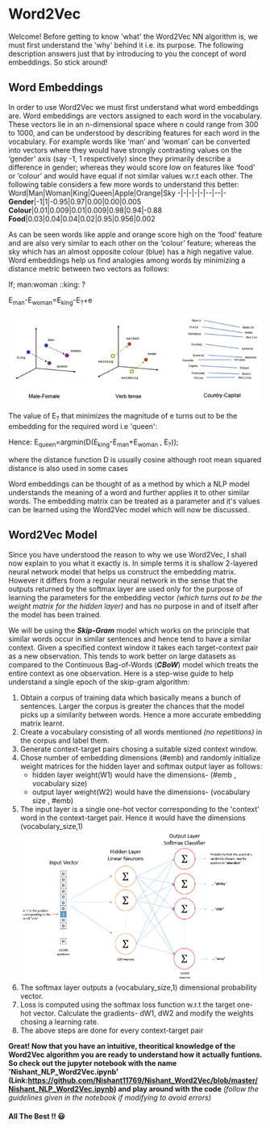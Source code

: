 # Word2Vec
Welcome! Before getting to know 'what' the Word2Vec NN algorithm is, we must first understand the 'why' behind it i.e. its purpose. The following description answers just that by introducing to you the concept of word embeddings. So stick around!
## Word Embeddings
In order to use Word2Vec we must first understand what word embeddings are. Word embeddings are vectors assigned to each word in the vocabulary. These vectors lie in an n-dimensional space where n could range from 300 to 1000, and can be understood by  describing features for each word in the vocabulary.</b>
For example words like ‘man’ and ‘woman’ can be converted into vectors where they would have strongly contrasting values on the ‘gender’ axis  (say -1, 1 respectively) since they primarily describe a difference in gender; whereas they would score low on features like ‘food’ or ‘colour’ and would have equal if not similar values w.r.t each other. The following table considers a few more words to understand this better:</b>
Word|Man|Woman|King|Queen|Apple|Orange|Sky
-|-|-|-|-|--|--|-
**Gender**|-1|1|-0.95|0.97|0.00|0.00|0.005
**Colour**|0.01|0.009|0.01|0.009|0.98|0.94|-0.88
**Food**|0.03|0.04|0.04|0.02|0.95|0.956|0.002</b>

As can be seen words like apple and orange score high on the ‘food’ feature and are also very similar to each other on the ‘colour’ feature; whereas the sky which has an almost opposite colour (blue) has a high negative value.
Word embeddings help us find analogies among words by minimizing a distance metric between two vectors as follows:</b>

If;  man:woman ::king: ?</b>

E<sub>man</sub>-E<sub>woman</sub>=E<sub>king</sub>-E<sub>?</sub>+e </b>

![](https://github.com/Nishant11769/Nishant_Word2Vec/blob/master/analogy.png)

The value of E<sub>?</sub> that minimizes the magnitude of e turns out to be the embedding for the required word i.e 'queen':</b>

Hence: E<sub>queen</sub>=argmin(D(E<sub>king</sub>-E<sub>man</sub>+E<sub>woman</sub> , E<sub>?</sub>)); </b>

where the distance function D is usually cosine although root mean squared distance is also used in some cases</b>

Word embeddings can be thought of as a method by which a NLP model understands the meaning of a word and further applies it to other similar words. The embedding matrix can be treated as a parameter and it's values can be learned using the Word2Vec model which will now be discussed.</b>

## Word2Vec Model
Since you have understood the reason to why we use Word2Vec, I shall now explain to you what it exactly is. In simple terms it is shallow
2-layered neural network model that helps us construct the embedding matrix. However it differs from a regular neural network in the sense
that the outputs returned by the softmax layer are used only for the purpose of learning the parameters for the embedding vector *(which turns
out to be the weight matrix for the hidden layer)* and has no purpose in and of itself after the model has been trained.</b>

We will be using the _**Skip-Gram**_ model which works on the principle that similar words occur in similar sentences and hence tend to have a similar
context. Given a specified context window it takes each target-context pair as a new observation. This tends to work better on large datasets as compared
to the Continuous Bag-of-Words (_**CBoW**_) model which treats the entire context as one observation. 
Here is a step-wise guide to help understand a single epoch of the skip-gram algorithm:</b>

1. Obtain a corpus of training data which basically means a bunch of sentences. Larger the corpus is greater the chances that the model picks up a
similarity between words. Hence a more accurate embedding matrix learnt.</b>
2. Create a vocabulary consisting of all words mentioned _(no repetitions)_ in the corpus and label them.</b>
3. Generate context-target pairs chosing a suitable sized context window.</b>
4. Chose number of embedding dimensions  (#emb) and randomly initialize weight matrices for the hidden layer and softmax output layer as follows:
    * hidden layer weight(W1) would have the dimensions- (#emb , vocabulary size)
    * output layer weight(W2) would have the dimensions- (vocabulary size , #emb)</b>
5. The input layer is a single one-hot vector corresponding to the 'context' word in the context-target pair. Hence it would have the dimensions (vocabulary_size,1)
![](https://github.com/Nishant11769/Nishant_Word2Vec/blob/master/Architecture.png)
6. The softmax layer outputs a (vocabulary_size,1) dimensional probability vector.</b>
7. Loss is computed using the softmax loss function w.r.t the target one-hot vector. Calculate the gradients- dW1, dW2 and modify the weights chosing a learning rate. </b>
8. The above steps are done for every context-target pair

**Great! Now that you have an intuitive, theoritical knowledge of the Word2Vec algorithm you are ready to understand
how it actually funtions. So check out the jupyter notebook with the name 'Nishant_NLP_Word2Vec.ipynb' (Link:https://github.com/Nishant11769/Nishant_Word2Vec/blob/master/Nishant_NLP_Word2Vec.ipynb) and play around with the code** _(follow the guidelines given in the notebook if modifying to avoid errors)_</b></b>

#### All The Best !! :smiley:

